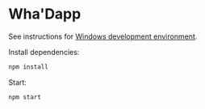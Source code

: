 # Wha'Dapp

See instructions for [Windows development environment](doc/setup-windows-development-environment.md).

Install dependencies:

```sh
npm install
```

Start:

```sh
npm start
```
